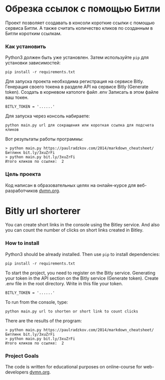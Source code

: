 # Обрезка ссылок с помощью Битли

Проект позволяет создавать в консоли короткие ссылки с помощью сервиса Битли. 
А также считать количество кликов по созданным в Битли коротким ссылкам.

### Как установить

Python3 должен быть уже установлен. 
Затем используйте `pip` для установки зависимостей:
```
pip install -r requirements.txt
```
Для запуска проекта необходима регистрация на сервисе Bitly.
Генерация своего токена в разделе API на сервисе Bitly (Generate token).
Создать в корневом катологе файл .env
Записать в этом файле ваш токен.
``` 
BITLY_TOKEN = '......'
```

Для запуска через консоль набираете:  
```
python main.py url для сокращения или короткая ссылка для подсчета кликов
```
Вот результаты работы программы:
```
> python main.py https://paulradzkov.com/2014/markdown_cheatsheet/
Битлинк bit.ly/3xuZrFi
> python main.py bit.ly/3xuZrFi
Итого кликов по ссылке:  2
```

### Цель проекта

Код написан в образовательных целях на онлайн-курсе для веб-разработчиков [dvmn.org](https://dvmn.org/).



# Bitly url shorterer

You can create short links in the console using the Bitley service.
And also you can count the number of clicks on short links created in Bitley.

### How to install

Python3 should be already installed. 
Then use `pip` to install dependencies:
```
pip install -r requirements.txt
```
To start the project, you need to register on the Bitly service.
Generating your token in the API section on the Bitly service (Generate token).
Create .env file in the root directory.
Write in this file your token.
``` 
BITLY_TOKEN = '......'
```

To run from the console, type:
```
python main.py url to shorten or short link to count clicks
```
There are the results of the program:
```
> python main.py https://paulradzkov.com/2014/markdown_cheatsheet/
Битлинк bit.ly/3xuZrFi
> python main.py bit.ly/3xuZrFi
Итого кликов по ссылке:  2
```


### Project Goals

The code is written for educational purposes on online-course for web-developers [dvmn.org](https://dvmn.org/).